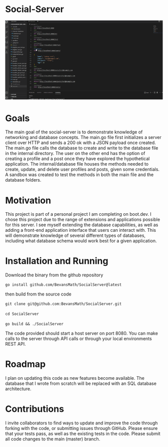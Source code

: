 # Social-Server

![](https://github.com/BevansMath/SocialServer/blob/master/BackendServer.gif)

# Goals
The main goal of the social-server is to demonstrate knowledge of networking and database concepts. The main.go file first initializes a server client over HTTP and sends a 200 ok with a JSON payload once created. The main.go file calls the database to create and write to the database file in the internal directory. The user on the other end has the option of creating a profile and a post once they have explored the hypothetical application. The internal/database file houses the methods needed to create, update, and delete user profiles and posts, given some credentials. A sandbox was created to test the methods in both the main file and the database folders.

# Motivation
This project is part of a personal project I am completing on boot.dev. I chose this project due to the range of extensions and applications possible for this server. I see myself extending the database capabilities, as well as adding a front-end application interface that users can interact with. This will demonstrate knowledge of several different types of databases, including what database schema would work best for a given application. 

# Installation and Running
Download the binary from the github repository
```
go install github.com/BevansMath/SocialServer@latest
```
then build from the source code

```
git clone git@github.com:BevansMath/SocialServer.git

cd SocialServer

go build && ./SocialServer
```
The code provided should start a host server on port 8080. You can make calls to the server through API calls or through your local environments REST API.

# Roadmap
I plan on updating this code as new features become available. The database that I wrote from scratch will be replaced with an SQL database architecture.

# Contributions
I invite collaborators to find ways to update and improve the code through forking with the code, or submitting issues through GitHub. Please ensure that your tests pass, as well as the existing tests in the code. Please submit all code changes to the main (master) branch.
